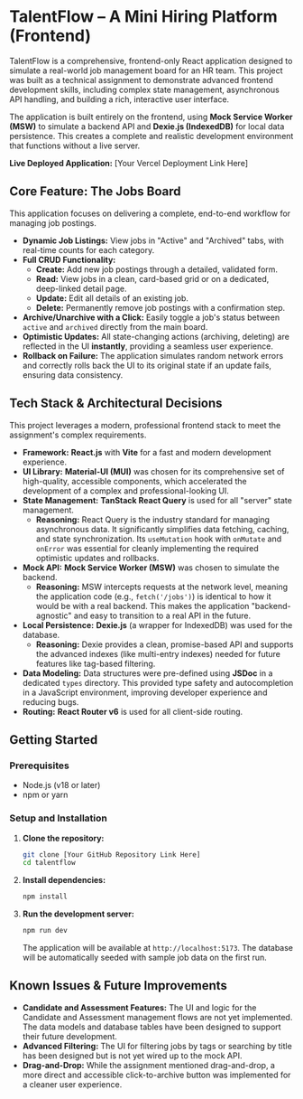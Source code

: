 # TalentFlow – A Mini Hiring Platform (Frontend)

TalentFlow is a comprehensive, frontend-only React application designed to simulate a real-world job management board for an HR team. This project was built as a technical assignment to demonstrate advanced frontend development skills, including complex state management, asynchronous API handling, and building a rich, interactive user interface.

The application is built entirely on the frontend, using **Mock Service Worker (MSW)** to simulate a backend API and **Dexie.js (IndexedDB)** for local data persistence. This creates a complete and realistic development environment that functions without a live server.

**Live Deployed Application:** [Your Vercel Deployment Link Here]

## Core Feature: The Jobs Board

This application focuses on delivering a complete, end-to-end workflow for managing job postings.

*   **Dynamic Job Listings:** View jobs in "Active" and "Archived" tabs, with real-time counts for each category.
*   **Full CRUD Functionality:**
    *   **Create:** Add new job postings through a detailed, validated form.
    *   **Read:** View jobs in a clean, card-based grid or on a dedicated, deep-linked detail page.
    *   **Update:** Edit all details of an existing job.
    *   **Delete:** Permanently remove job postings with a confirmation step.
*   **Archive/Unarchive with a Click:** Easily toggle a job's status between `active` and `archived` directly from the main board.
*   **Optimistic Updates:** All state-changing actions (archiving, deleting) are reflected in the UI **instantly**, providing a seamless user experience.
*   **Rollback on Failure:** The application simulates random network errors and correctly rolls back the UI to its original state if an update fails, ensuring data consistency.

## Tech Stack & Architectural Decisions

This project leverages a modern, professional frontend stack to meet the assignment's complex requirements.

*   **Framework:** **React.js** with **Vite** for a fast and modern development experience.
*   **UI Library:** **Material-UI (MUI)** was chosen for its comprehensive set of high-quality, accessible components, which accelerated the development of a complex and professional-looking UI.
*   **State Management:** **TanStack React Query** is used for all "server" state management.
    *   **Reasoning:** React Query is the industry standard for managing asynchronous data. It significantly simplifies data fetching, caching, and state synchronization. Its `useMutation` hook with `onMutate` and `onError` was essential for cleanly implementing the required optimistic updates and rollbacks.
*   **Mock API:** **Mock Service Worker (MSW)** was chosen to simulate the backend.
    *   **Reasoning:** MSW intercepts requests at the network level, meaning the application code (e.g., `fetch('/jobs')`) is identical to how it would be with a real backend. This makes the application "backend-agnostic" and easy to transition to a real API in the future.
*   **Local Persistence:** **Dexie.js** (a wrapper for IndexedDB) was used for the database.
    *   **Reasoning:** Dexie provides a clean, promise-based API and supports the advanced indexes (like multi-entry indexes) needed for future features like tag-based filtering.
*   **Data Modeling:** Data structures were pre-defined using **JSDoc** in a dedicated `types` directory. This provided type safety and autocompletion in a JavaScript environment, improving developer experience and reducing bugs.
*   **Routing:** **React Router v6** is used for all client-side routing.

## Getting Started

### Prerequisites
*   Node.js (v18 or later)
*   npm or yarn

### Setup and Installation

1.  **Clone the repository:**
    ```bash
    git clone [Your GitHub Repository Link Here]
    cd talentflow
    ```
2.  **Install dependencies:**
    ```bash
    npm install
    ```
3.  **Run the development server:**
    ```bash
    npm run dev
    ```
    The application will be available at `http://localhost:5173`. The database will be automatically seeded with sample job data on the first run.

## Known Issues & Future Improvements

*   **Candidate and Assessment Features:** The UI and logic for the Candidate and Assessment management flows are not yet implemented. The data models and database tables have been designed to support their future development.
*   **Advanced Filtering:** The UI for filtering jobs by tags or searching by title has been designed but is not yet wired up to the mock API.
*   **Drag-and-Drop:** While the assignment mentioned drag-and-drop, a more direct and accessible click-to-archive button was implemented for a cleaner user experience.